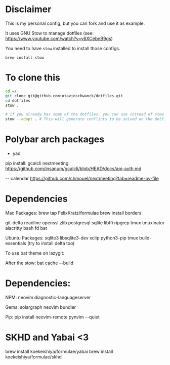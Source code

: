 # Disclaimer
This is my personal config, but you can fork and use it as example.

It uses GNU Stow to manage dotfiles (see: https://www.youtube.com/watch?v=y6XCebnB9gs)

You need to have `stow` installed to install those configs.

`brew install stow`
# To clone this

```sh
cd ~/
git clone git@github.com:otavioschwanck/dotfiles.git
cd dotfiles
stow .

# if you already has some of the dotfiles, you can use instead of stow . :
stow --adopt . # This will generate conflicts to be solved on the dotfiles repository, make sure to fix them.
```


# Polybar arch packages
- yad

pip install:
gcalcli nextmeeting
https://github.com/insanum/gcalcli/blob/HEAD/docs/api-auth.md

-- calendar
https://github.com/chmouel/nextmeeting?tab=readme-ov-file

# Dependencies

Mac Packages:
brew tap FelixKratz/formulae
brew install borders

git-delta readline openssl zlib postgresql sqlite libffi ripgrep tmux tmuxinator alacritty bash fd bat

Ubuntu Packages:
sqlite3 libsqlite3-dev xclip python3-pip tmux build-essentials
(try to install delta too)

To use bat theme on lazygit:

After the stow: bat cache --build
# Dependencies:

NPM:
neovim diagnostic-languageserver

Gems:
solargraph neovim bundler

Pip:
pip install neovim-remote pynvim --quiet

# SKHD and Yabai <3
brew install koekeishiya/formulae/yabai
brew install koekeishiya/formulae/skhd

# 
